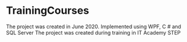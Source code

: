 # TrainingCourses
The project was created in June 2020. Implemented using WPF, C # and SQL Server
The project was created during training in IT Academy STEP
